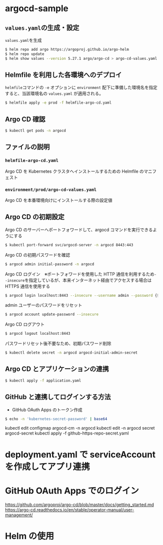 # argocd-sample

## `values.yaml`の生成・設定

`values.yaml`を生成

```bash
$ helm repo add argo https://argoproj.github.io/argo-helm
$ helm repo update
$ helm show values --version 5.27.1 argo/argo-cd > argo-cd-values.yaml
```

## Helmfile を利用した各環境へのデプロイ

`helmfile`コマンドの `-e` オプションに `environment` 配下に準備した環境名を指定すると、当該環境名の `values.yaml` が適用される。

```bash
$ helmfile apply -e prod -f helmfile-argo-cd.yaml
```

## Argo CD 確認

```bash
$ kubectl get pods -n argocd
```

## ファイルの説明

### `helmfile-argo-cd.yaml`

Argo CD を Kubernetes クラスタへインストールするための Helmfile のマニフェスト

### `environment/prod/argo-cd-values.yaml`

Argo CD を本番環境向けにインストールする際の設定値

## Argo CD の初期設定

Argo CD のサーバーへポートフォワードして、argocd コマンドを実行できるようにする

```bash
$ kubectl port-forward svc/argocd-server -n argocd 8443:443
```

Argo CD の初期パスワードを確認

```bash
$ argocd admin initial-password -n argocd
```

Argo CD ログイン　※ポートフォワードを使用した HTTP 通信を利用するため`--insecure`を指定しているが、本来インターネット経由でアクセスする場合は HTTPS 通信を使用する

```bash
$ argocd login localhost:8443 --insecure --username admin --password {表示されたパスワード}
```

admin ユーザーのパスワードをリセット

```bash
$ argocd account update-password --insecure
```

Argo CD ログアウト

```bash
$ argocd logout localhost:8443
```

パスワードリセット後不要なため、初期パスワード削除

```bash
$ kubectl delete secret -n argocd argocd-initial-admin-secret
```

## Argo CD とアプリケーションの連携

```bash
$ kubectl apply -f application.yaml
```

## GitHub と連携してログインする方法

- GitHub OAuth Apps のトークン作成

```bash
$ echo -n 'kubernetes-secret-password' | base64
```

kubectl edit configmap argocd-cm -n argocd
kubectl edit -n argocd secret argocd-secret
kubectl apply -f github-https-repo-secret.yaml

# deployment.yaml で serviceAccount を作成してアプリ連携

# GitHub OAuth Apps でのログイン

https://github.com/argoproj/argo-cd/blob/master/docs/getting_started.md
https://argo-cd.readthedocs.io/en/stable/operator-manual/user-management/

# Helm の使用
